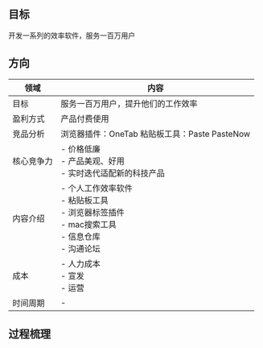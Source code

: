 ## 目标
开发一系列的效率软件，服务一百万用户


## 方向


| 领域 | 内容 |
| --- | --- |
| 目标 | 服务一百万用户，提升他们的工作效率 |
| 盈利方式 | 产品付费使用 |
| 竞品分析 | 浏览器插件：OneTab  粘贴板工具：Paste PasteNow |
| 核心竞争力 | - 价格低廉 <br> - 产品美观、好用 <br> - 实时迭代适配新的科技产品 |
| 内容介绍 | - 个人工作效率软件 <br> - 粘贴板工具 <br> - 浏览器标签插件 <br> - mac搜索工具 <br> - 信息仓库 <br>  - 沟通论坛 <br> |
| 成本 |  - 人力成本 <br>  - 宣发 <br> - 运营 <br> |
| 时间周期 | - |



## 过程梳理
